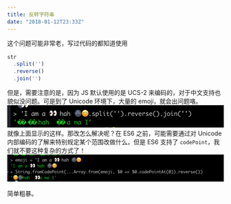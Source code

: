 ```yaml
---
title: 反转字符串
date: "2018-01-12T23:33Z"
---
```


这个问题可能非常老，写过代码的都知道使用

```js
str
  .split('')
  .reverse()
  .join('')
```

但是，需要注意的是，因为 JS 默认使用的是 UCS-2 来编码的，对于中文支持也貌似没问题。可是到了 Unicode 环境下，大量的 emoji，就会出问题咯。
![](./A20289F2-4515-4E5E-9C91-1BF74DF84328.png)
就像上面显示的这样。那改怎么解决呢？在 ES6 之前，可能需要通过对 Unicode 内部编码的了解来特别规定某个范围改做什么。但是 ES6 支持了 `codePoint`，我们就不要这种复杂的方式了！
![](./3C5A8FC8-2D99-4F4E-907C-89276B8A33BF.png)

简单粗暴。
